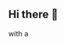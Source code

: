 ## Hi there 👋

<!--
**shamanthrai/shamanthrai** is a ✨ _special_ ✨ repository because its `README.md` (this file) appears on your GitHub profile.

Here are some ideas to get you started:

- 🔭 I’m currently a Manager at Sri Ramakrishna Credit Co-opertive Society Ltd., Mangaluru
- 🌱 I’m currently learning CYBER  and applying concepts like vulnerability scanning log monitoring, SIEM tools and ethical hacking. I bring both operational leadership and a security first mindset from my eperience managing financial system.
- 👯 I’m looking to collaborate on ...
- 🤔 I’m looking for help with ...
- 💬 Ask me about ...
- 📫 How to reach me: ...
- 😄 Pronouns: ...
- ⚡ Fun fact: ...
-->
 with a 
